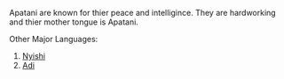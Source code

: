 Apatani are known for thier peace and intelligince.
They are hardworking and thier mother tongue is Apatani.

Other Major Languages:
1. [Nyishi](../Nyishi/nyishi.md)
2. [Adi](../Adi/adi.md)
